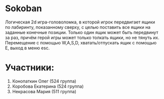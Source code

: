 # Sokoban

Логическая 2d игра-головоломка, в которой игрок передвигает ящики по лабиринту, показанному сверху, с целью поставить все ящики на заданные конечные позиции. Только один ящик может быть передвинут за раз, причём герой игры может только толкать ящики, но не тянуть их. Перемещение с помощью W,A,S,D, хватать/отпускать ящик с помощью E, выход в меню esc.

# Участники:
1. Конопаткин Олег (524 группа)
2. Коробова Екатерина (524 группа)
3. Некрасова Мария (511 группа)
